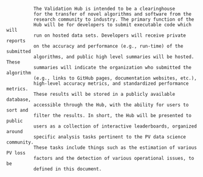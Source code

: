               The Validation Hub is intended to be a clearinghouse
              for the transfer of novel algorithms and software from the
              research community to industry. The primary function of the
              Hub will be for developers to submit executable code which will
              run on hosted data sets. Developers will receive private reports
              on the accuracy and performance (e.g., run-time) of the submitted
              algorithms, and public high level summaries will be hosted. These
              summaries will indicate the organization who submitted the algorithm
              (e.g., links to GitHub pages, documentation websites, etc.),
              high-level accuracy metrics, and standardized performance metrics.
              These results will be stored in a publicly available database,
              accessible through the Hub, with the ability for users to sort and
              filter the results. In short, the Hub will be presented to public
              users as a collection of interactive leaderboards, organized around
              specific analysis tasks pertinent to the PV data science community.
              These tasks include things such as the estimation of various PV loss
              factors and the detection of various operational issues, to be
              defined in this document.
